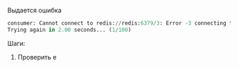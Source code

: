 Выдается ошибка
```python
consumer: Cannot connect to redis://redis:6379/3: Error -3 connecting to redis:6379. Lookup timed out..
Trying again in 2.00 seconds... (1/100)
``` 
Шаги:
1. Проверить е